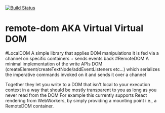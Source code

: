 [![Build Status](https://travis-ci.org/wix/remote-dom.svg?branch=master)](https://travis-ci.org/wix/remote-dom)

# remote-dom AKA Virtual Virtual DOM

#LocalDOM
A simple library that applies DOM manipulations it is fed via a channel on specific containers + sends events back
#RemoteDOM
A minimal implementation of the write APIs DOM (createElement/createTextNode/addEventListeners etc...) which serializes the imperative commands invoked on it and sends it over a channel

Together they let you write to a DOM that isn't local to your execution context in a way that should be mostly transparent to you as long as you never read from the DOM
For example this currently supports React rendering from WebWorkers, by simply providing a mounting point i.e., a RemoteDOM container.

